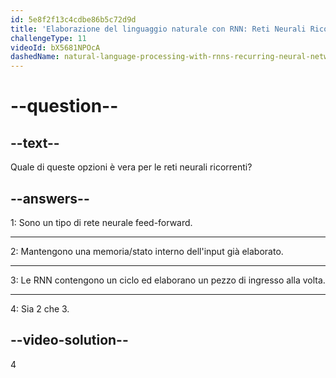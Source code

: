 ```yaml
---
id: 5e8f2f13c4cdbe86b5c72d9d
title: 'Elaborazione del linguaggio naturale con RNN: Reti Neurali Ricorrenti'
challengeType: 11
videoId: bX5681NPOcA
dashedName: natural-language-processing-with-rnns-recurring-neural-networks
---
```


# --question--

## --text--

Quale di queste opzioni è vera per le reti neurali ricorrenti?

## --answers--

1: Sono un tipo di rete neurale feed-forward.

---

2: Mantengono una memoria/stato interno dell'input già elaborato.

---

3: Le RNN contengono un ciclo ed elaborano un pezzo di ingresso alla volta.

---

4: Sia 2 che 3.

## --video-solution--

4

